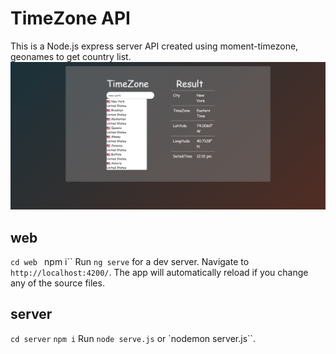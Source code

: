 # TimeZone API
This is a Node.js express server API created using moment-timezone, geonames to get country list.
![Alt text](ss.png "Title")

## web
`cd web` `
`npm i``
Run `ng serve` for a dev server. Navigate to `http://localhost:4200/`. The app will automatically reload if you change any of the source files.

## server
`cd server` 
`npm i`
Run `node serve.js` or `nodemon server.js``.
